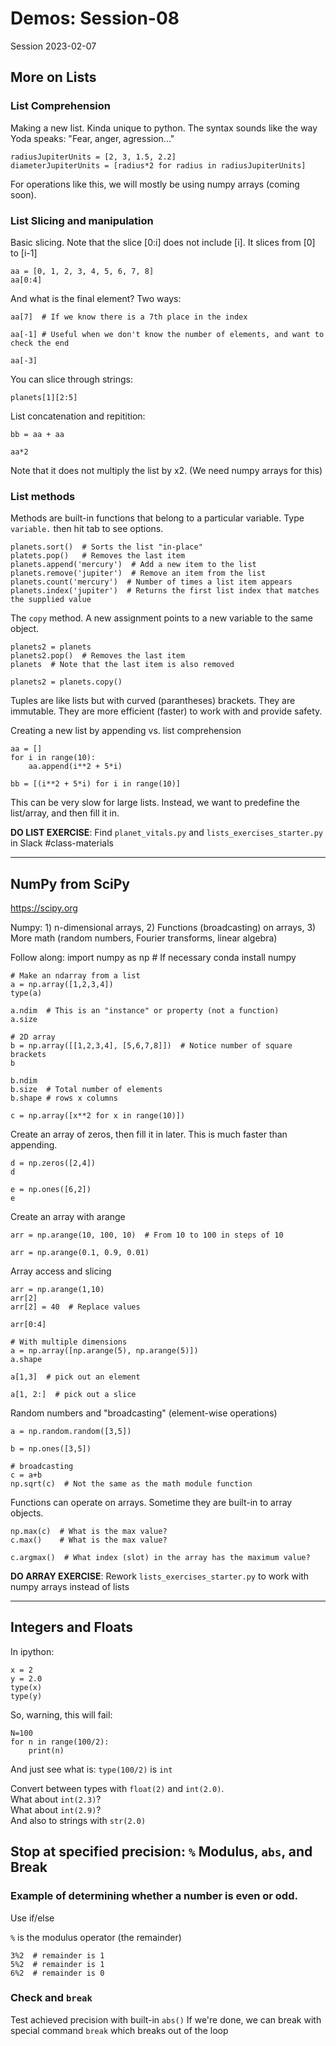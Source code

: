 
# Demos: Session-08
Session 2023-02-07

## More on Lists

### List Comprehension

Making a new list.  Kinda unique to python.  The syntax sounds like the way Yoda speaks: "Fear, anger, agression..."

	radiusJupiterUnits = [2, 3, 1.5, 2.2]
	diameterJupiterUnits = [radius*2 for radius in radiusJupiterUnits]
	
For operations like this, we will mostly be using numpy arrays (coming soon).

### List Slicing and manipulation

Basic slicing.  Note that the slice [0:i] does not include [i].  It slices from [0] to [i-1]

	aa = [0, 1, 2, 3, 4, 5, 6, 7, 8]
	aa[0:4]

And what is the final element?  Two ways:

	aa[7]  # If we know there is a 7th place in the index
	
	aa[-1] # Useful when we don't know the number of elements, and want to check the end
	
	aa[-3]
	
You can slice through strings:

	planets[1][2:5]
	
List concatenation and repitition:

	bb = aa + aa
	
	aa*2
	
Note that it does not multiply the list by x2.  (We need numpy arrays for this)

### List methods

Methods are built-in functions that belong to a particular variable.  Type `variable.` then hit tab to see options.

	planets.sort()  # Sorts the list "in-place"
	platets.pop()   # Removes the last item
	planets.append('mercury')  # Add a new item to the list
	planets.remove('jupiter')  # Remove an item from the list
	planets.count('mercury')  # Number of times a list item appears
	planets.index('jupiter')  # Returns the first list index that matches the supplied value
	
The `copy` method.  A new assignment points to a new variable to the same object.

	planets2 = planets
	planets2.pop()  # Removes the last item 
	planets  # Note that the last item is also removed
	
	planets2 = planets.copy()
	
Tuples are like lists but with curved (parantheses) brackets.  They are immutable.  They are more efficient (faster) to work with and provide safety.

Creating a new list by appending vs. list comprehension

	aa = []
	for i in range(10):
		aa.append(i**2 + 5*i)
		
	bb = [(i**2 + 5*i) for i in range(10)]
	
This can be very slow for large lists.  Instead, we want to predefine the list/array, and then fill it in.
	
**DO LIST EXERCISE**: Find `planet_vitals.py` and `lists_exercises_starter.py` in Slack #class-materials

----
## NumPy from SciPy
https://scipy.org

Numpy: 1) n-dimensional arrays, 2) Functions (broadcasting) on arrays, 3) More math (random numbers, Fourier transforms, linear algebra)

Follow along:
	import numpy as np  # If necessary conda install numpy
	
	# Make an ndarray from a list
	a = np.array([1,2,3,4])
	type(a)
	
	a.ndim  # This is an "instance" or property (not a function)
	a.size
	
	# 2D array
	b = np.array([[1,2,3,4], [5,6,7,8]])  # Notice number of square brackets
	b
	
	b.ndim
	b.size  # Total number of elements
	b.shape # rows x columns
	
	c = np.array([x**2 for x in range(10)])
	
Create an array of zeros, then fill it in later.  This is much faster than appending.

	d = np.zeros([2,4])
	d
	
	e = np.ones([6,2])
	e

Create an array with arange

	arr = np.arange(10, 100, 10)  # From 10 to 100 in steps of 10
	
	arr = np.arange(0.1, 0.9, 0.01)
	
Array access and slicing

	arr = np.arange(1,10)
	arr[2]
	arr[2] = 40  # Replace values
	
	arr[0:4]
	
	# With multiple dimensions
	a = np.array([np.arange(5), np.arange(5)])
	a.shape
	
	a[1,3]  # pick out an element
	
	a[1, 2:]  # pick out a slice
	
Random numbers and "broadcasting" (element-wise operations)

	a = np.random.random([3,5])
	
	b = np.ones([3,5])
	
	# broadcasting
	c = a+b
	np.sqrt(c)  # Not the same as the math module function
	
Functions can operate on arrays.  Sometime they are built-in to array objects.

	np.max(c)  # What is the max value?
	c.max()    # What is the max value?
	
	c.argmax()  # What index (slot) in the array has the maximum value?
	
**DO ARRAY EXERCISE**: Rework `lists_exercises_starter.py` to work with numpy arrays instead of lists


----
## Integers and Floats
In ipython:

	x = 2
	y = 2.0
	type(x)
	type(y)
	
So, warning, this will fail: 

	N=100
	for n in range(100/2):
		print(n)
	
And just see what is: `type(100/2)` is `int`

Convert between types with `float(2)` and `int(2.0)`.  
What about `int(2.3)`?  
What about `int(2.9)`?  
And also to strings with `str(2.0)`  

## Stop at specified precision: `%` Modulus, `abs`, and Break

### Example of determining whether a number is even or odd.  
Use if/else  

`%` is the modulus operator (the remainder)

	3%2  # remainder is 1
	5%2  # remainder is 1
	6%2  # remainder is 0

### Check and `break`
Test achieved precision with built-in `abs()`
If we're done, we can break with special command `break` which breaks out of the loop


